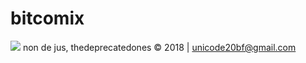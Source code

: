 # bitcomix

![](https://github.com/thedeprecatedones/bitcomix/blob/master/AI/ArtBoard%20Image%20(214).jpg)
non de jus, thedeprecatedones © 2018 | unicode20bf@gmail.com

